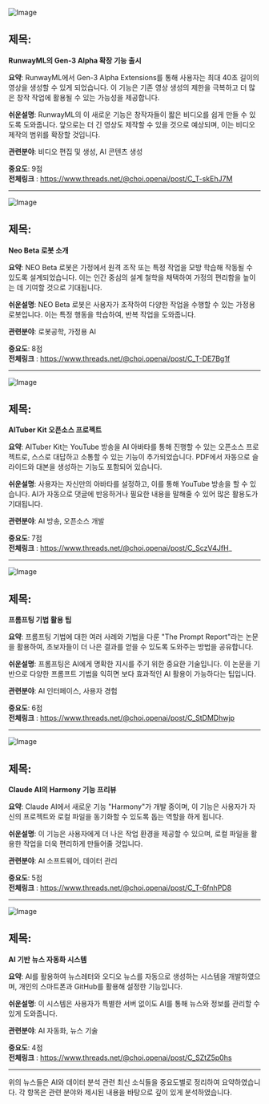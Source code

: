 ![Image](https://scontent-iad3-2.cdninstagram.com/v/t51.71878-15/457831877_480422928240998_3556289473331028760_n.jpg?_nc_cat=103&ccb=1-7&_nc_sid=18de74&_nc_ohc=DY9wfuTNfW4Q7kNvgF-2yYR&_nc_ht=scontent-iad3-2.cdninstagram.com&edm=ACx9VUEEAAAA&_nc_gid=AYfGgcDbmkqEkuKEtPMdLay&oh=00_AYAC4h1dlEpQnYR3wLfFyWlZDbrWquN0axjCbzqFVRQsCw&oe=66D83FD7)

## 제목:
**RunwayML의 Gen-3 Alpha 확장 기능 출시**

**요약**:
RunwayML에서 Gen-3 Alpha Extensions를 통해 사용자는 최대 40초 길이의 영상을 생성할 수 있게 되었습니다. 이 기능은 기존 영상 생성의 제한을 극복하고 더 많은 창작 작업에 활용될 수 있는 가능성을 제공합니다.

**쉬운설명**:
RunwayML의 이 새로운 기능은 창작자들이 짧은 비디오를 쉽게 만들 수 있도록 도와줍니다. 앞으로는 더 긴 영상도 제작할 수 있을 것으로 예상되며, 이는 비디오 제작의 범위를 확장할 것입니다.

**관련분야**:
비디오 편집 및 생성, AI 콘텐츠 생성

**중요도**: 9점  
**전체링크** : https://www.threads.net/@choi.openai/post/C_T-skEhJ7M

---

![Image](https://scontent-iad3-1.cdninstagram.com/v/t51.71878-15/457744220_1062575145426052_2396714444148617205_n.jpg?_nc_cat=110&ccb=1-7&_nc_sid=18de74&_nc_ohc=VgBmwhNzs6AQ7kNvgE3ySSB&_nc_ht=scontent-iad3-1.cdninstagram.com&edm=ACx9VUEEAAAA&_nc_gid=AYfGgcDbmkqEkuKEtPMdLay&oh=00_AYBGk33NaaorRT5KFnUsLU5NVv8am333qI1_Ejbnklfm7Q&oe=66D81418)

## 제목:
**Neo Beta 로봇 소개**

**요약**:
NEO Beta 로봇은 가정에서 원격 조작 또는 특정 작업을 모방 학습해 작동될 수 있도록 설계되었습니다. 이는 인간 중심의 설계 철학을 채택하여 가정의 편리함을 높이는 데 기여할 것으로 기대됩니다.

**쉬운설명**:
NEO Beta 로봇은 사용자가 조작하여 다양한 작업을 수행할 수 있는 가정용 로봇입니다. 이는 특정 행동을 학습하여, 반복 작업을 도와줍니다.

**관련분야**:
로봇공학, 가정용 AI

**중요도**: 8점  
**전체링크** : https://www.threads.net/@choi.openai/post/C_T-DE7Bg1f

---

![Image](https://scontent-iad3-1.cdninstagram.com/v/t51.71878-15/457496617_523431130043857_3748163979266319623_n.jpg?_nc_cat=108&ccb=1-7&_nc_sid=18de74&_nc_ohc=LkQK47etQx8Q7kNvgHDwHDe&_nc_ht=scontent-iad3-1.cdninstagram.com&edm=ACx9VUEEAAAA&_nc_gid=AYfGgcDbmkqEkuKEtPMdLay&oh=00_AYC1yhXi_sSI8mpcOj-kR3F3IGXmd-UQe0B8cGewM3EP5w&oe=66D8309D)

## 제목:
**AITuber Kit 오픈소스 프로젝트**

**요약**:
AITuber Kit는 YouTube 방송을 AI 아바타를 통해 진행할 수 있는 오픈소스 프로젝트로, 스스로 대답하고 소통할 수 있는 기능이 추가되었습니다. PDF에서 자동으로 슬라이드와 대본을 생성하는 기능도 포함되어 있습니다.

**쉬운설명**:
사용자는 자신만의 아바타를 설정하고, 이를 통해 YouTube 방송을 할 수 있습니다. AI가 자동으로 댓글에 반응하거나 필요한 내용을 말해줄 수 있어 많은 활용도가 기대됩니다.

**관련분야**:
AI 방송, 오픈소스 개발

**중요도**: 7점  
**전체링크** : https://www.threads.net/@choi.openai/post/C_SczV4JfH_

---

![Image](https://scontent-iad3-1.cdninstagram.com/v/t51.71878-15/457659034_1206601287145779_1541209429193073211_n.jpg?_nc_cat=110&ccb=1-7&_nc_sid=18de74&_nc_ohc=kJ5DOO_2w78Q7kNvgH4s_tA&_nc_ht=scontent-iad3-1.cdninstagram.com&edm=ACx9VUEEAAAA&_nc_gid=AYfGgcDbmkqEkuKEtPMdLay&oh=00_AYC3xE9rtUeBWkJfbyWk3IALT6oibHXEdrGxhndh1vdT4Q&oe=66D8111D)

## 제목:
**프롬프팅 기법 활용 팁**

**요약**:
프롬프팅 기법에 대한 여러 사례와 기법을 다룬 "The Prompt Report"라는 논문을 활용하여, 초보자들이 더 나은 결과를 얻을 수 있도록 도와주는 방법을 공유합니다.

**쉬운설명**:
프롬프팅은 AI에게 명확한 지시를 주기 위한 중요한 기술입니다. 이 논문을 기반으로 다양한 프롬프트 기법을 익히면 보다 효과적인 AI 활용이 가능하다는 팁입니다.

**관련분야**:
AI 인터페이스, 사용자 경험

**중요도**: 6점  
**전체링크** : https://www.threads.net/@choi.openai/post/C_StDMDhwjp

---

![Image](https://scontent-iad3-2.cdninstagram.com/v/t51.71878-15/457631488_808099054872884_7626007928636082213_n.jpg?_nc_cat=111&ccb=1-7&_nc_sid=18de74&_nc_ohc=xhXC5Yu2KVMQ7kNvgFxK4vO&_nc_ht=scontent-iad3-2.cdninstagram.com&edm=ACx9VUEEAAAA&_nc_gid=AYfGgcDbmkqEkuKEtPMdLay&oh=00_AYCL1sB3yJuMOd08EhvrTG4FIAQ03M4lsYfEfbmSugYIBQ&oe=66D82815)

## 제목:
**Claude AI의 Harmony 기능 프리뷰**

**요약**:
Claude AI에서 새로운 기능 "Harmony"가 개발 중이며, 이 기능은 사용자가 자신의 프로젝트와 로컬 파일을 동기화할 수 있도록 돕는 역할을 하게 됩니다.

**쉬운설명**:
이 기능은 사용자에게 더 나은 작업 환경을 제공할 수 있으며, 로컬 파일을 활용한 작업을 더욱 편리하게 만들어줄 것입니다.

**관련분야**:
AI 소프트웨어, 데이터 관리

**중요도**: 5점  
**전체링크** : https://www.threads.net/@choi.openai/post/C_T-6fnhPD8

---

![Image](https://scontent-iad3-2.cdninstagram.com/v/t51.71878-15/457614965_1298307094874882_1839448469562388640_n.jpg?_nc_cat=109&ccb=1-7&_nc_sid=18de74&_nc_ohc=EgjMqtgVzXgQ7kNvgGqV_X-&_nc_ht=scontent-iad3-2.cdninstagram.com&edm=ACx9VUEEAAAA&_nc_gid=AYfGgcDbmkqEkuKEtPMdLay&oh=00_AYCEXf0L1KYFYGddZb5tANG-FrFSkZd1KVfQyDerV8DsOQ&oe=66D84005)

## 제목:
**AI 기반 뉴스 자동화 시스템**

**요약**:
AI를 활용하여 뉴스레터와 오디오 뉴스를 자동으로 생성하는 시스템을 개발하였으며, 개인의 스마트폰과 GitHub를 활용해 설정한 기능입니다.

**쉬운설명**:
이 시스템은 사용자가 특별한 서버 없이도 AI를 통해 뉴스와 정보를 관리할 수 있게 도와줍니다.

**관련분야**:
AI 자동화, 뉴스 기술

**중요도**: 4점  
**전체링크** : https://www.threads.net/@choi.openai/post/C_SZtZ5p0hs

--- 

위의 뉴스들은 AI와 데이터 분석 관련 최신 소식들을 중요도별로 정리하여 요약하였습니다. 각 항목은 관련 분야와 제시된 내용을 바탕으로 깊이 있게 분석하였습니다.
